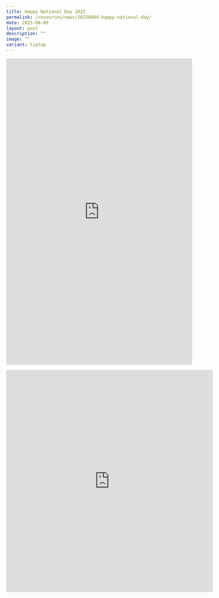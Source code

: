 ```yaml
---
title: Happy National Day 2025
permalink: /resources/news/20250809-happy-national-day/
date: 2025-08-09
layout: post
description: ""
image: ""
variant: tiptap
---
```

<div class="iframe-wrapper">
<iframe style="border:none;overflow:hidden" height="827" width="100%" allowfullscreen="true" frameborder="0" src="https://www.facebook.com/plugins/post.php?href=https%3A%2F%2Fwww.facebook.com%2Falpshealthcaresupplychain%2Fposts%2Fpfbid0RgovrJU7ij56EJfvcn35MgrwoPRzbvccps1McoSQeKBQbMY9J4aM3nRBHpRvPLNHl&amp;show_text=true&amp;width=500"></iframe>
</div>
<p></p>
<div class="iframe-wrapper">
<iframe style="border:none;overflow:hidden" height="600" width="560" allowfullscreen="true" frameborder="0" src="https://www.facebook.com/plugins/video.php?height=420&amp;href=https%3A%2F%2Fwww.facebook.com%2Falpshealthcaresupplychain%2Fvideos%2F613227844882097%2F&amp;show_text=true&amp;width=560&amp;t=0"></iframe>
</div>
<p></p>